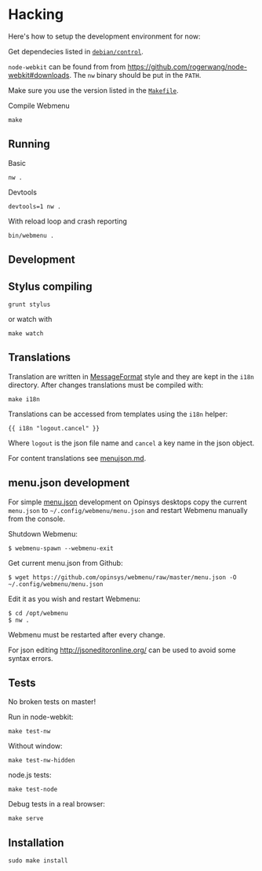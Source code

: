 # Hacking

Here's how to setup the development environment for now:

Get dependecies listed in [`debian/control`](https://github.com/opinsys/opinsys-debs/blob/master/packages/webmenu/debian/control).

`node-webkit` can be found from from <https://github.com/rogerwang/node-webkit#downloads>.
The `nw` binary should be put in the `PATH`.

Make sure you use the version listed in the [`Makefile`](https://github.com/opinsys/webmenu/blob/master/Makefile).

Compile Webmenu

    make

## Running

Basic

    nw .

Devtools

    devtools=1 nw .

With reload loop and crash reporting

    bin/webmenu .

## Development

## Stylus compiling

    grunt stylus

or watch with

    make watch

## Translations

Translation are written in [MessageFormat][] style and they are kept in the
`i18n` directory. After changes translations must be compiled with:

    make i18n

Translations can be accessed from templates using the `i18n` helper:

    {{ i18n "logout.cancel" }}

Where `logout` is the json file name and `cancel` a key name in the json
object.

For content translations see [menujson.md][menujson_i18n].

## menu.json development

For simple [menu.json][] development on Opinsys desktops copy the current
`menu.json` to `~/.config/webmenu/menu.json` and restart Webmenu manually from
the console.

Shutdown Webmenu:

    $ webmenu-spawn --webmenu-exit

Get current menu.json from Github:

    $ wget https://github.com/opinsys/webmenu/raw/master/menu.json -O ~/.config/webmenu/menu.json

Edit it as you wish and restart Webmenu:

    $ cd /opt/webmenu
    $ nw .

Webmenu must be restarted after every change.

For json editing <http://jsoneditoronline.org/> can be used to avoid some
syntax errors.

## Tests

No broken tests on master!

Run in node-webkit:

    make test-nw

Without window:

    make test-nw-hidden

node.js tests:

    make test-node

Debug tests in a real browser:

    make serve

## Installation

    sudo make install


[Travis-CI]: https://travis-ci.org/opinsys/webmenu
[PhantomJS]: http://phantomjs.org/
[MessageFormat]: https://github.com/SlexAxton/messageformat.js
[menujson_i18n]: https://github.com/opinsys/webmenu/blob/master/docs/menujson.md#translations
[menu.json]: https://github.com/opinsys/webmenu/blob/master/docs/menujson.md
